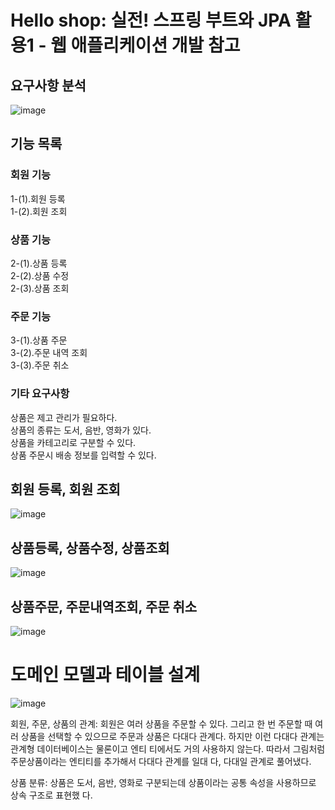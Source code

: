 # Hello shop: 실전! 스프링 부트와 JPA 활용1 - 웹 애플리케이션 개발 참고
## 요구사항 분석  
![image](https://user-images.githubusercontent.com/80056046/197429827-a5371af3-758e-4d5b-aec4-26a5b2e94d56.png)

## 기능 목록
### 회원 기능    
1-(1).회원 등록  
1-(2).회원 조회  
### 상품 기능    
2-(1).상품 등록  
2-(2).상품 수정  
2-(3).상품 조회  
### 주문 기능     
3-(1).상품 주문  
3-(2).주문 내역 조회  
3-(3).주문 취소  

### 기타 요구사항     
상품은 제고 관리가 필요하다.  
상품의 종류는 도서, 음반, 영화가 있다.  
상품을 카테고리로 구분할 수 있다.  
상품 주문시 배송 정보를 입력할 수 있다.  



## 회원 등록, 회원 조회
![image](https://user-images.githubusercontent.com/80056046/197431130-a83d56d9-cae8-4320-9565-c8b96ff16131.png)
   
## 상품등록, 상품수정, 상품조회
![image](https://user-images.githubusercontent.com/80056046/197431339-29e12088-ceec-4bf8-b406-3fd2d0bddbd7.png)

## 상품주문, 주문내역조회, 주문 취소
![image](https://user-images.githubusercontent.com/80056046/197431639-d2e3a9f2-a6ce-44fc-b92a-2c00f36fc31e.png)



# 도메인 모델과 테이블 설계

![image](https://user-images.githubusercontent.com/80056046/197430203-deebed2a-2c7e-4a1a-8cbf-e84f29463cd6.png)

회원, 주문, 상품의 관계: 회원은 여러 상품을 주문할 수 있다. 그리고 한 번 주문할 때 여러 상품을 선택할 수
있으므로 주문과 상품은 다대다 관계다. 하지만 이런 다대다 관계는 관계형 데이터베이스는 물론이고 엔티
티에서도 거의 사용하지 않는다. 따라서 그림처럼 주문상품이라는 엔티티를 추가해서 다대다 관계를 일대
다, 다대일 관계로 풀어냈다.

상품 분류: 상품은 도서, 음반, 영화로 구분되는데 상품이라는 공통 속성을 사용하므로 상속 구조로 표현했
다.





